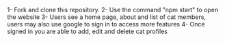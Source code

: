 1- Fork and clone this repository.
2- Use the command "npm start" to open the website
3- Users see a home page, about and list of cat members, users may also use google to sign in to access more features 
4- Once signed in you are able to add, edit and delete cat profiles 